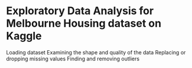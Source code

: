 # Exploratory Data Analysis for Melbourne Housing dataset on Kaggle

Loading dataset
Examining the shape and quality of the data 
Replacing or dropping missing values 
Finding and removing outliers